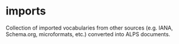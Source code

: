 imports
=======

Collection of imported vocabularies from other sources (e.g. IANA, Schema.org, microformats, etc.) converted into ALPS documents.
